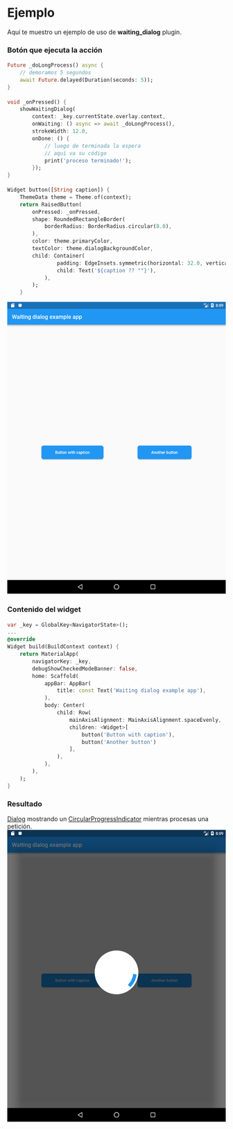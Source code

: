# Ejemplo

Aquí te muestro un ejemplo de uso de **waiting_dialog** plugin.

### Botón que ejecuta la acción
~~~dart
Future _doLongProcess() async {
	// demoramos 5 segundos
	await Future.delayed(Duration(seconds: 5));
}

void _onPressed() {
	showWaitingDialog(
		context: _key.currentState.overlay.context,
		onWaiting: () async => await _doLongProcess(),
		strokeWidth: 12.0,
		onDone: () {
			// luego de terminada la espera
			// aquí va su código
			print('proceso terminado!');
		});
}

Widget button([String caption]) {
	ThemeData theme = Theme.of(context);
	return RaisedButton(
		onPressed: _onPressed,
		shape: RoundedRectangleBorder(
			borderRadius: BorderRadius.circular(8.0),
		),
		color: theme.primaryColor,
		textColor: theme.dialogBackgroundColor,
		child: Container(
				padding: EdgeInsets.symmetric(horizontal: 32.0, vertical: 16.0),
				child: Text('${caption ?? ""}'),
			),
		);
	}
~~~
![screenshot](../images/Screenshot_1548853779.png)
### Contenido del widget
~~~dart
var _key = GlobalKey<NavigatorState>();
...
@override
Widget build(BuildContext context) {
	return MaterialApp(
		navigatorKey: _key,
		debugShowCheckedModeBanner: false,
		home: Scaffold(
			appBar: AppBar(
				title: const Text('Waiting dialog example app'),
			),
			body: Center(
				child: Row(
					mainAxisAlignment: MainAxisAlignment.spaceEvenly,
					children: <Widget>[
						button('Button with caption'),
						button('Another button')
					],
				),
			),
		),
	);
}
~~~
### Resultado
[Dialog](https://docs.flutter.io/flutter/material/Dialog-class.html) mostrando un [CircularProgressIndicator](https://docs.flutter.io/flutter/material/CircularProgressIndicator-class.html) mientras procesas una petición.
![screenshot](../images/Screenshot_1548853785.png)